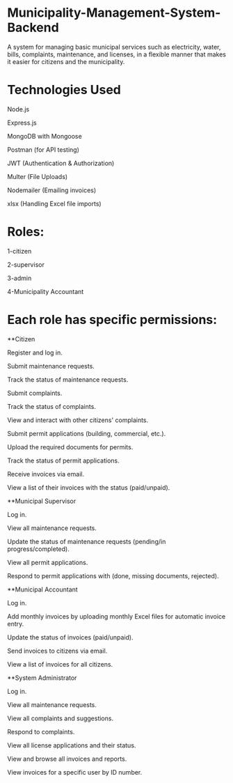 # Municipality-Management-System-Backend
A system for managing basic municipal services such as electricity, water, bills, complaints, maintenance, and licenses, in a flexible manner that makes it easier for citizens and the municipality.

# Technologies Used
Node.js

Express.js

MongoDB with Mongoose

Postman (for API testing)

JWT (Authentication & Authorization)

Multer (File Uploads)

Nodemailer (Emailing invoices)

xlsx (Handling Excel file imports)


# Roles:
1-citizen 

2-supervisor 

3-admin 

4-Municipality Accountant


# Each role has specific permissions:
**Citizen

Register and log in.

Submit maintenance requests.

Track the status of maintenance requests.

Submit complaints.

Track the status of complaints.

View and interact with other citizens' complaints.

Submit permit applications (building, commercial, etc.).

Upload the required documents for permits.

Track the status of permit applications.

Receive invoices via email.

View a list of their invoices with the status (paid/unpaid).

**Municipal Supervisor

Log in.

View all maintenance requests.

Update the status of maintenance requests (pending/in progress/completed).

View all permit applications.

Respond to permit applications with (done, missing documents, rejected).

**Municipal Accountant

Log in.

Add monthly invoices by uploading monthly Excel files for automatic invoice entry.

Update the status of invoices (paid/unpaid).

Send invoices to citizens via email.

View a list of invoices for all citizens.

**System Administrator

Log in.

View all maintenance requests.

View all complaints and suggestions.

Respond to complaints.

View all license applications and their status.

View and browse all invoices and reports.

View invoices for a specific user by ID number.
